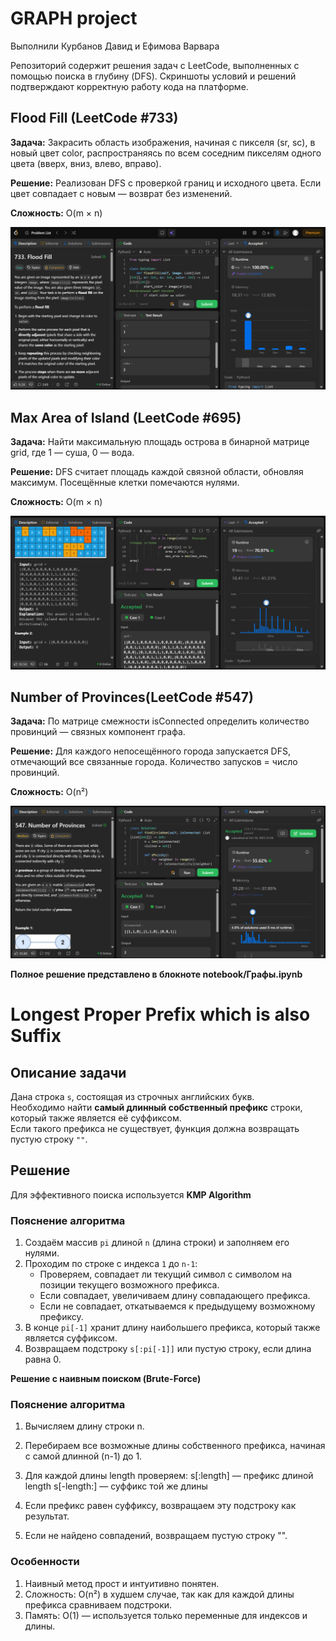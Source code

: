 ﻿# GRAPH project

Выполнили Курбанов Давид и Ефимова Варвара

Репозиторий содержит решения задач с LeetCode, выполненных с помощью поиска в глубину (DFS).
Скриншоты условий и решений подтверждают корректную работу кода на платформе.

## Flood Fill (LeetCode #733)
**Задача:**
Закрасить область изображения, начиная с пикселя (sr, sc), в новый цвет color, распространяясь по всем соседним пикселям одного цвета (вверх, вниз, влево, вправо).

**Решение:**
Реализован DFS с проверкой границ и исходного цвета.
Если цвет совпадает с новым — возврат без изменений.

**Сложность:**
O(m × n)

![](images/flood_fill.jpg)

## Max Area of Island (LeetCode #695)
**Задача:**
Найти максимальную площадь острова в бинарной матрице grid, где 1 — суша, 0 — вода.

**Решение:**
DFS считает площадь каждой связной области, обновляя максимум.
Посещённые клетки помечаются нулями.

**Сложность:** 
O(m × n)

![](images/Max_Area_of_Island.jpg)

## Number of Provinces(LeetCode #547)
**Задача:**
По матрице смежности isConnected определить количество провинций — связных компонент графа.

**Решение:**
Для каждого непосещённого города запускается DFS, отмечающий все связанные города.
Количество запусков = число провинций.

**Сложность:** 
O(n²)

![](images/number_of_provinces.jpg)

**Полное решение представлено в блокноте notebook/Графы.ipynb**

# Longest Proper Prefix which is also Suffix

## Описание задачи
Дана строка `s`, состоящая из строчных английских букв.  
Необходимо найти **самый длинный собственный префикс** строки, который также является её суффиксом.  
Если такого префикса не существует, функция должна возвращать пустую строку `""`.

## Решение

Для эффективного поиска используется **KMP Algorithm**

### Пояснение алгоритма

1. Создаём массив `pi` длиной `n` (длина строки) и заполняем его нулями.
2. Проходим по строке с индекса `1` до `n-1`:
   - Проверяем, совпадает ли текущий символ с символом на позиции текущего возможного префикса.
   - Если совпадает, увеличиваем длину совпадающего префикса.
   - Если не совпадает, откатываемся к предыдущему возможному префиксу.
3. В конце `pi[-1]` хранит длину наибольшего префикса, который также является суффиксом.
4. Возвращаем подстроку `s[:pi[-1]]` или пустую строку, если длина равна 0.

**Решение с наивным поиском (Brute-Force)**

### Пояснение алгоритма

1. Вычисляем длину строки n.
2. Перебираем все возможные длины собственного префикса, начиная с самой длинной (n-1) до 1.
3. Для каждой длины length проверяем:
s[:length] — префикс длиной length
s[-length:] — суффикс той же длины

4. Если префикс равен суффиксу, возвращаем эту подстроку как результат.
5. Если не найдено совпадений, возвращаем пустую строку "".

### Особенности

1. Наивный метод прост и интуитивно понятен.
2. Сложность: O(n²) в худшем случае, так как для каждой длины префикса сравниваем подстроки.
3. Память: O(1) — используется только переменные для индексов и длины.
